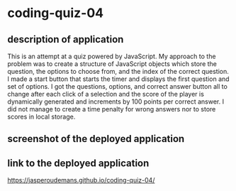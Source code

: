 # coding-quiz-04

## description of application
This is an attempt at a quiz powered by JavaScript. My approach to the problem was to create a structure of JavaScript objects which store the 
question, the options to choose from, and the index of the correct question. I made a start button that starts the timer and displays the first 
question and set of options. I got the questions, options, and correct answer button all to change after each click of a selection and the score
of the player is dynamically generated and increments by 100 points per correct answer. I did not manage to create a time penalty for wrong 
answers nor to store scores in local storage. 

## screenshot of the deployed application


## link to the deployed application
https://jasperoudemans.github.io/coding-quiz-04/

